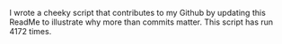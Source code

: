 I wrote a cheeky script that contributes to my Github by updating this ReadMe to illustrate why more than commits matter. This script has run 4172 times.